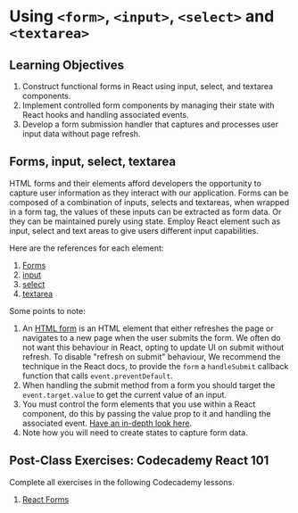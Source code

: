 # Using `<form>`, `<input>`, `<select>` and `<textarea>`

## Learning Objectives

1. Construct functional forms in React using input, select, and textarea components.
2. Implement controlled form components by managing their state with React hooks and handling associated events.
3. Develop a form submission handler that captures and processes user input data without page refresh.

## Forms, input, select, textarea

HTML forms and their elements afford developers the opportunity to capture user information as they interact with our application. Forms can be composed of a combination of inputs, selects and textareas, when wrapped in a form tag, the values of these inputs can be extracted as form data. Or they can be maintained purely using state. Employ React element such as input, select and text areas to give users different input capabilities.

Here are the references for each element:
1. <a href="https://react.dev/reference/react-dom/components#form-components" target="_blank">Forms</a>
2. <a href="https://react.dev/reference/react-dom/components/input" target="_blank">input</a>
3. <a href="https://react.dev/reference/react-dom/components/select" target="_blank">select</a>
4. <a href="https://react.dev/reference/react-dom/components/textarea" target="_blank">textarea</a>

Some points to note:
1. An <a href="https://www.w3schools.com/html/html_forms.asp" target="_blank">HTML form</a> is an HTML element that either refreshes the page or navigates to a new page when the user submits the form. We often do not want this behaviour in React, opting to update UI on submit without refresh. To disable "refresh on submit" behaviour, We recommend the technique in the React docs, to provide the `form` a `handleSubmit` callback function that calls `event.preventDefault`.
2. When handling the submit method from a form you should target the `event.target.value` to get the current value of an input.
3. You must control the form elements that you use within a React component, do this by passing the value prop to it and handling the associated event. <a href="https://react.dev/reference/react-dom/components/input#controlling-an-input-with-a-state-variable" target="_blank">Have an in-depth look here</a>.
4. Note how you will need to create states to capture form data.

## Post-Class Exercises: Codecademy React 101

Complete all exercises in the following Codecademy lessons.

1. <a href="https://www.codecademy.com/courses/react-101/lessons/react-forms/exercises/react-forms-intro" target="_blank">React Forms</a>


